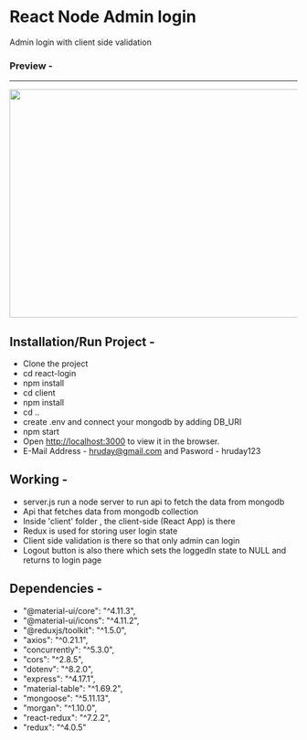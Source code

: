 # React Node Admin login
Admin login with client side validation

### Preview - 

---

<img src="https://i.ibb.co/7WnDPxw/ezgif-com-gif-maker-1.gif" width="700" height="400" />


## Installation/Run Project -
 - Clone the project
 - cd react-login
 - npm install
 - cd client
 - npm install
 - cd ..
 - create .env and connect your mongodb by adding DB_URI
 - npm start
 - Open [http://localhost:3000](http://localhost:3000) to view it in the browser.
 - E-Mail Address - hruday@gmail.com and Pasword - hruday123

## Working -
- server.js run a node server to run api to fetch the data from mongodb
- Api that fetches data from mongodb collection
- Inside 'client' folder , the client-side (React App) is there
- Redux is used for storing user login state
- Client side validation is there so that only admin can login
- Logout button is also there which sets the loggedIn state to NULL and returns to login page

## Dependencies -
- "@material-ui/core": "^4.11.3",
- "@material-ui/icons": "^4.11.2",
- "@reduxjs/toolkit": "^1.5.0",
- "axios": "^0.21.1",
- "concurrently": "^5.3.0",
- "cors": "^2.8.5",
- "dotenv": "^8.2.0",
- "express": "^4.17.1",
- "material-table": "^1.69.2",
- "mongoose": "^5.11.13",
- "morgan": "^1.10.0",
- "react-redux": "^7.2.2",
- "redux": "^4.0.5"

